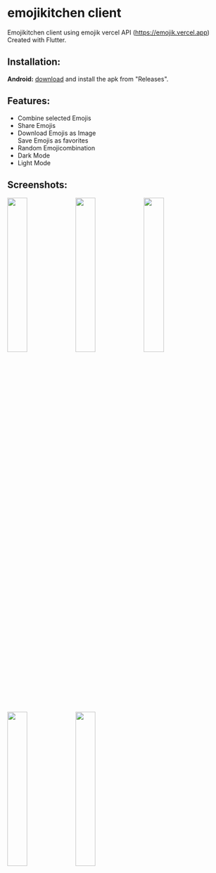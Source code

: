 
# emojikitchen client

Emojikitchen client using emojik vercel API (https://emojik.vercel.app)
Created with Flutter.

<h2>Installation:</h2>
<strong>Android:</strong> <a href="https://github.com/bxsti-dev/emojikitchenclient/releases/download/android/emojikitchen_client.apk">download</a> and install the apk from "Releases".<br>


<h2>Features:</h2>
<ul>
<li>Combine selected Emojis</li>
<li>Share Emojis</li>  
<li>Download Emojis as Image</li>
<l1>Save Emojis as favorites</li>
<li>Random Emojicombination</li>
<li>Dark Mode</li>
<li>Light Mode</li>
</ul>

<h2>Screenshots:</h2>
<img src="https://github.com/user-attachments/assets/1a474e5c-2826-4be3-9f8d-16d6be8a0e82" width=30%>
<img src="https://github.com/user-attachments/assets/bafe5dff-7ed9-447e-bff1-11a9ec9bc852" width=30%>
<img src="https://github.com/user-attachments/assets/b07b1b2a-f1a1-4010-ae98-bb8699d1bb9b" width=30%>
<img src="https://github.com/user-attachments/assets/9fe0e52f-7833-4d56-916c-e481ec15b28c" width=30%>
<img src="https://github.com/user-attachments/assets/89b988e7-e1c8-4da1-a5e2-48eb2dc836be" width=30%>
